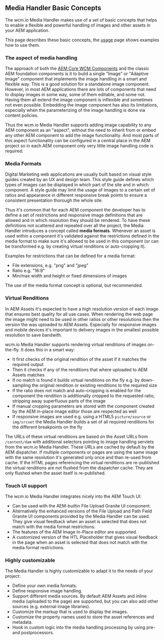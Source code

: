 ## Media Handler Basic Concepts

The wcm.io Media Handler makes use of a set of basic concepts that helps to enable a flexible and powerful handling of images and other assets in your AEM application.

This page describes these basic concepts, the [usage][usage] page shows examples how to use them.


### The aspect of media handling

The approach of both the [AEM Core WCM Components][aem-core-wcm-components] and the classic AEM foundation components is it to build a single "Image" or "Adaptive Image" component that implements the image handling in a smart and flexible way. This is a good solution for a standalone image component. However, in most AEM applications there are lots of components that need to display images in some way, some of them editable, and some not. Having them all extend the image component is inflexible and sometimes not even possible. Embedding the image component has also its limitations, especially when the parameterizing of the image handling is done via content policies.

Thus the wcm.io Media Handler supports adding image capability to any AEM component as an "aspect", without the need to inherit from or embed any other AEM component to add the image functionality. And most parts of this aspect functionality can be configured in a central place in the AEM project so in each AEM component only very little image handling code is required.


### Media Formats

Digital Marketing web applications are usually built based on visual style guides created by an UX and design team. This style guide defines which types of images can be displayed in which part of the site and in which component. A style guide may limit the usage of images to a certain set of ratios and appearance in different responsive break points to ensure a consistent presentation thorough the whole site.

Thus it's common that for each AEM component the developer has to define a set of restrictions and responsive image definitions that are allowed and in which resolution they should be rendered. To have these definitions not scattered and repeated over all the project, the Media Handler introduces a concept called **media formats**. Whenever an asset is used within a component it's validated against the restrictions defined in the media format to make sure it's allowed to be used in this component (or can be transformed e.g. by creating virtual renditions or auto-cropping it).

Examples for restrictions that can be defined for a media format:

* File extensions, e.g. "png" and "jpeg"
* Ratio e.g. "16:9"
* Min/max width and height or fixed dimensions of images

The use of the media format concept is optional, but recommended.


### Virtual Renditions

In AEM Assets it's expected to have a high resolution version of each image that ensures best quality for all use cases. When rendering the web page the image might need to be used in other ratios or other resolutions then the version the was uploaded to AEM Assets. Especially for responsive images and mobile devices it's important to delivery images in the smallest possible resolution to save bandwith.

wcm.io Media Handler supports rendering virtual renditions of images on-the-fly. It does this in a smart way:

* It first checks of the original rendition of the asset if it matches the required output
* Then it checks if any of the renditions that where uploaded to AEM Assets matches
* If no match is found it builds virtual renditions on the fly e.g. by down-sampling the original rendition or existing renditions to the required size
* If the ratio does not match and auto-cropping is enabled for the component the rendition is additionally cropped to the requested ratio, stripping away superfluous parts of the image
* If manual cropping parameters are stored with the component created by the AEM in-place image editor those are respected as well
* If responsive images are used e.g. using a HTML5 `picture/source` or `img/srcset` the Media Handler builds a set of all required renditions for the different breakpoints on the fly

The URLs of these virtual renditions are based on the Asset URLs from `/content/dam` with additional selectors pointing to image handling servlets from the wcm.io Media Handler. These URLs are cached by default by the AEM dispatcher. If multiple components or pages are using the same image with the same resolution it's generated only once and than re-used from cache. If the HTML pages referencing the virtual renditions are re-published the virtual renditions are not flushed from the dispatcher cache. They are only flushed when the asset itself is re-published.


### Touch UI support

The wcm.io Media Handler integrates nicely into the AEM Touch UI:

* Can be used with the AEM-builtin File Upload Granite UI component.
* Alternatively the enhanced versions of the File Upload and Path Field Granite UI components provided by the Media Handler can be used. They give visual feedback when an asset is selected that does not match with the media format restrictions.
* The features of the AEM Image In-Place editor are supported.
* A customized version of the HTL Placeholder that gives visual feedback in the page when an asset is selected that does not match with the media format restrictions.


### Highly customizable

The Media Handler is highly customizable to adapt it to the needs of your project:

* Define your own media formats.
* Define responsive image handling.
* Support different media sources. By default AEM Assets and inline media (uploaded to the page) are supported, but you can also add other sources (e.g. external image libraries).
* Customize the markup that is used to display the images.
* Customize the property names used to store the asset references and metadata.
* Hook in custom logic into the media handling processing by using pre- and postprocessors.


[usage]: usage.html
[aem-core-wcm-components]: https://github.com/adobe/aem-core-wcm-components
